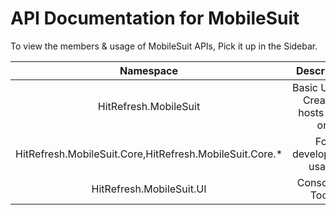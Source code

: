 # API Documentation for MobileSuit

To view the members & usage of MobileSuit APIs, Pick it up in the Sidebar.

|Namespace|Descrption|
|:--:|:--:|
|HitRefresh.MobileSuit|Basic Usage, Creating hosts & So on|
|HitRefresh.MobileSuit.Core,HitRefresh.MobileSuit.Core.*|For development usage|
|HitRefresh.MobileSuit.UI|Console UI Tools|
